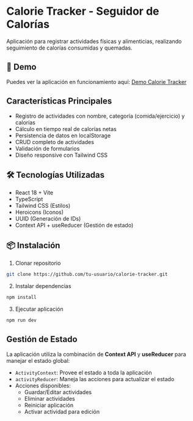 # Calorie Tracker - Seguidor de Calorías

Aplicación para registrar actividades físicas y alimenticias, realizando seguimiento de calorías consumidas y quemadas.

## 🚀 Demo
Puedes ver la aplicación en funcionamiento aquí: [Demo Calorie Tracker](https://phenomenal-truffle-2fdc16.netlify.app/)


## Características Principales
- Registro de actividades con nombre, categoría (comida/ejercicio) y calorías
- Cálculo en tiempo real de calorías netas
- Persistencia de datos en localStorage
- CRUD completo de actividades
- Validación de formularios
- Diseño responsive con Tailwind CSS

## 🛠 Tecnologías Utilizadas
- React 18 + Vite
- TypeScript
- Tailwind CSS (Estilos)
- Heroicons (Iconos)
- UUID (Generación de IDs)
- Context API + useReducer (Gestión de estado)

## 📦 Instalación

1. Clonar repositorio
```bash
git clone https://github.com/tu-usuario/calorie-tracker.git
```

2. Instalar dependencias
```bash
npm install
```

3. Ejecutar aplicación
```bash
npm run dev
```


## Gestión de Estado
La aplicación utiliza la combinación de **Context API** y **useReducer** para manejar el estado global:
- `ActivityContext`: Provee el estado a toda la aplicación
- `activityReducer`: Maneja las acciones para actualizar el estado
- Acciones disponibles: 
  - Guardar/Editar actividades
  - Eliminar actividades
  - Reiniciar aplicación
  - Activar actividad para edición
